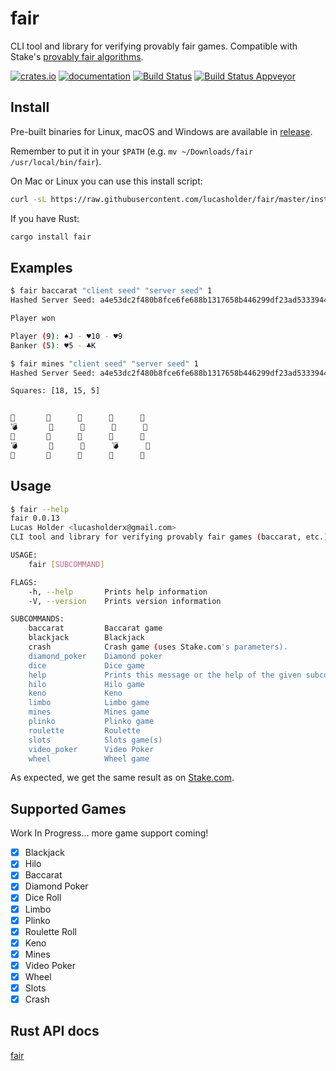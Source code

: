 # fair

CLI tool and library for verifying provably fair games. Compatible with Stake's [provably fair algorithms](https://stake.com/provably-fair/overview).

[![crates.io](https://meritbadge.herokuapp.com/fair)](https://crates.io/crates/fair)
[![documentation](https://docs.rs/fair/badge.svg)](https://docs.rs/fair)
[![Build Status](https://travis-ci.org/lucasholder/fair.svg?branch=master)](https://travis-ci.org/lucasholder/fair)
[![Build Status Appveyor](https://ci.appveyor.com/api/projects/status/github/lucasholder/fair)](https://ci.appveyor.com/project/lucasholder/fair)

## Install

Pre-built binaries for Linux, macOS and Windows are available in
[release](https://github.com/lucasholder/fair/releases).

Remember to put it in your `$PATH` (e.g. `mv ~/Downloads/fair /usr/local/bin/fair`).

On Mac or Linux you can use this install script:

```bash
curl -sL https://raw.githubusercontent.com/lucasholder/fair/master/install.sh | sh
```

If you have Rust:

```bash
cargo install fair
```

## Examples

```bash
$ fair baccarat "client seed" "server seed" 1
Hashed Server Seed: a4e53dc2f480b8fce6fe688b1317658b446299df23ad533394406427c8c19557

Player won

Player (9): ♠J - ♥10 - ♥9
Banker (5): ♥5 - ♣K
```

```bash
$ fair mines "client seed" "server seed" 1
Hashed Server Seed: a4e53dc2f480b8fce6fe688b1317658b446299df23ad533394406427c8c19557

Squares: [18, 15, 5]


💠       💠      💠      💠      💠
💣       💠      💠      💠      💠
💠       💠      💠      💠      💠
💣       💠      💠      💣      💠
💠       💠      💠      💠      💠
```

## Usage

```bash
$ fair --help
fair 0.0.13
Lucas Holder <lucasholderx@gmail.com>
CLI tool and library for verifying provably fair games (baccarat, etc.).

USAGE:
    fair [SUBCOMMAND]

FLAGS:
    -h, --help       Prints help information
    -V, --version    Prints version information

SUBCOMMANDS:
    baccarat         Baccarat game
    blackjack        Blackjack
    crash            Crash game (uses Stake.com's parameters).
    diamond_poker    Diamond poker
    dice             Dice game
    help             Prints this message or the help of the given subcommand(s)
    hilo             Hilo game
    keno             Keno
    limbo            Limbo game
    mines            Mines game
    plinko           Plinko game
    roulette         Roulette
    slots            Slots game(s)
    video_poker      Video Poker
    wheel            Wheel game
```

As expected, we get the same result as on
[Stake.com](https://stake.com/casino/games/baccarat?clientSeed=client%20seed&game=baccarat&modal=verify&nonce=2&serverSeed=server%20seed).

## Supported Games

Work In Progress... more game support coming!

- [x] Blackjack
- [x] Hilo
- [x] Baccarat
- [x] Diamond Poker
- [x] Dice Roll
- [x] Limbo
- [x] Plinko
- [x] Roulette Roll
- [x] Keno
- [x] Mines
- [x] Video Poker
- [x] Wheel
- [x] Slots
- [x] Crash

## Rust API docs

[fair](https://docs.rs/fair/)
